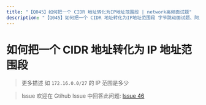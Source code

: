 ```yaml
---
title: "【Q045】如何把一个 CIDR 地址转化为IP地址范围段 | network高频面试题"
description: "【Q045】如何把一个 CIDR 地址转化为IP地址范围段 字节跳动面试题、阿里腾讯面试题、美团小米面试题。"
---
```


# 如何把一个 CIDR 地址转化为 IP 地址范围段

> 更多描述
> 如 `172.16.0.0/27` 的 IP 范围是多少

> Issue
> 欢迎在 Gtihub Issue 中回答此问题: [Issue 46](https://github.com/shfshanyue/Daily-Question/issues/46)

